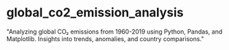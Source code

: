 # global_co2_emission_analysis
"Analyzing global CO₂ emissions from 1960-2019 using Python, Pandas, and Matplotlib. Insights into trends, anomalies, and country comparisons."
